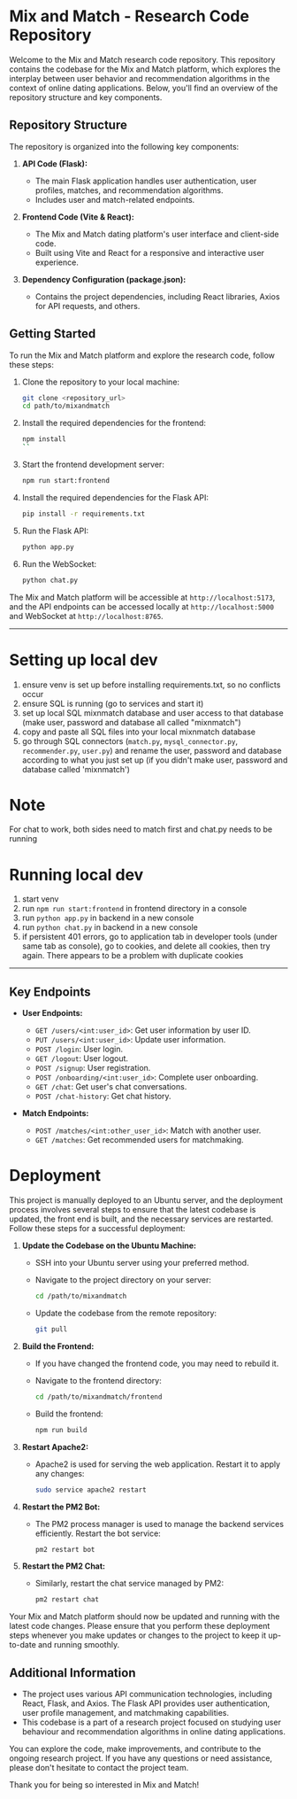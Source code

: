 # Mix and Match - Research Code Repository

Welcome to the Mix and Match research code repository. This repository contains the codebase for the Mix and Match platform, which explores the interplay between user behavior and recommendation algorithms in the context of online dating applications. Below, you'll find an overview of the repository structure and key components.

## Repository Structure

The repository is organized into the following key components:

1. **API Code (Flask):**
   - The main Flask application handles user authentication, user profiles, matches, and recommendation algorithms.
   - Includes user and match-related endpoints.

2. **Frontend Code (Vite & React):**
   - The Mix and Match dating platform's user interface and client-side code.
   - Built using Vite and React for a responsive and interactive user experience.

3. **Dependency Configuration (package.json):**
   - Contains the project dependencies, including React libraries, Axios for API requests, and others.

## Getting Started

To run the Mix and Match platform and explore the research code, follow these steps:

1. Clone the repository to your local machine:

   ```bash
   git clone <repository_url>
   cd path/to/mixandmatch
   ```

2. Install the required dependencies for the frontend:

   ```bash
   npm install
   ``

3. Start the frontend development server:

   ```bash
   npm run start:frontend
   ```

4. Install the required dependencies for the Flask API:

   ```bash
   pip install -r requirements.txt
   ```

5. Run the Flask API:

   ```bash
   python app.py
   ```
   
5. Run the WebSocket:

   ```bash
   python chat.py
   ```

   

The Mix and Match platform will be accessible at `http://localhost:5173`, and the API endpoints can be accessed locally at `http://localhost:5000` and WebSocket at `http://localhost:8765`.



-----------------------------------------

# Setting up local dev
1. ensure venv is set up before installing requirements.txt, so no conflicts occur
2. ensure SQL is running (go to services and start it)
3. set up local SQL mixnmatch database and user access to that database (make user, password and database all called "mixnmatch")
4. copy and paste all SQL files into your local mixnmatch database
5. go through SQL connectors (`match.py`, `mysql_connector.py`, `recommender.py`, `user.py`) and rename the user, password and database according to what you just set up (if you didn't make user, password and database called 'mixnmatch')

# Note
For chat to work, both sides need to match first and chat.py needs to be running

# Running local dev
1. start venv
2. run `npm run start:frontend` in frontend directory in a console
3. run `python app.py` in backend in a new console
4. run `python chat.py` in backend in a new console
5.  if persistent 401 errors, go to application tab in developer tools (under same tab as console), go to cookies, and delete all cookies, then try again. There appears to be a problem with duplicate cookies


-----------------------------------------


## Key Endpoints

- **User Endpoints:**
  - `GET /users/<int:user_id>`: Get user information by user ID.
  - `PUT /users/<int:user_id>`: Update user information.
  - `POST /login`: User login.
  - `GET /logout`: User logout.
  - `POST /signup`: User registration.
  - `POST /onboarding/<int:user_id>`: Complete user onboarding.
  - `GET /chat`: Get user's chat conversations.
  - `POST /chat-history`: Get chat history.

- **Match Endpoints:**
  - `POST /matches/<int:other_user_id>`: Match with another user.
  - `GET /matches`: Get recommended users for matchmaking.
 
# Deployment

This project is manually deployed to an Ubuntu server, and the deployment process involves several steps to ensure that the latest codebase is updated, the front end is built, and the necessary services are restarted. Follow these steps for a successful deployment:

1. **Update the Codebase on the Ubuntu Machine:**
   - SSH into your Ubuntu server using your preferred method.
   - Navigate to the project directory on your server:

     ```bash
     cd /path/to/mixandmatch
     ```

   - Update the codebase from the remote repository:

     ```bash
     git pull
     ```

2. **Build the Frontend:**
   - If you have changed the frontend code, you may need to rebuild it.
   - Navigate to the frontend directory:

     ```bash
     cd /path/to/mixandmatch/frontend
     ```

   - Build the frontend:

     ```bash
     npm run build
     ```

3. **Restart Apache2:**
   - Apache2 is used for serving the web application. Restart it to apply any changes:

     ```bash
     sudo service apache2 restart
     ```

4. **Restart the PM2 Bot:**
   - The PM2 process manager is used to manage the backend services efficiently. Restart the bot service:

     ```bash
     pm2 restart bot
     ```

5. **Restart the PM2 Chat:**
   - Similarly, restart the chat service managed by PM2:

     ```bash
     pm2 restart chat
     ```

Your Mix and Match platform should now be updated and running with the latest code changes. Please ensure that you perform these deployment steps whenever you make updates or changes to the project to keep it up-to-date and running smoothly.


## Additional Information

- The project uses various API communication technologies, including React, Flask, and Axios. The Flask API provides user authentication, user profile management, and matchmaking capabilities.
- This codebase is a part of a research project focused on studying user behaviour and recommendation algorithms in online dating applications.

You can explore the code, make improvements, and contribute to the ongoing research project. If you have any questions or need assistance, please don't hesitate to contact the project team.

Thank you for being so interested in Mix and Match!
